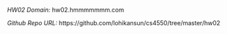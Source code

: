 
<p><em>HW02 Domain:</em> hw02.hmmmmmmm.com</p>
<p><em>Github Repo URL:</em> https://github.com/lohikansun/cs4550/tree/master/hw02</p>
